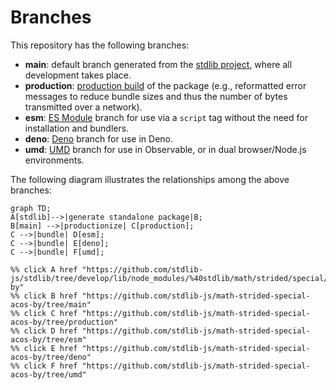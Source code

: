 <!--

@license Apache-2.0

Copyright (c) 2022 The Stdlib Authors.

Licensed under the Apache License, Version 2.0 (the "License");
you may not use this file except in compliance with the License.
You may obtain a copy of the License at

    http://www.apache.org/licenses/LICENSE-2.0

Unless required by applicable law or agreed to in writing, software
distributed under the License is distributed on an "AS IS" BASIS,
WITHOUT WARRANTIES OR CONDITIONS OF ANY KIND, either express or implied.
See the License for the specific language governing permissions and
limitations under the License.

-->

# Branches

This repository has the following branches:

-   **main**: default branch generated from the [stdlib project][stdlib-url], where all development takes place.
-   **production**: [production build][production-url] of the package (e.g., reformatted error messages to reduce bundle sizes and thus the number of bytes transmitted over a network).
-   **esm**: [ES Module][esm-url] branch for use via a `script` tag without the need for installation and bundlers.
-   **deno**: [Deno][deno-url] branch for use in Deno.
-   **umd**: [UMD][umd-url] branch for use in Observable, or in dual browser/Node.js environments.

The following diagram illustrates the relationships among the above branches:

```mermaid
graph TD;
A[stdlib]-->|generate standalone package|B;
B[main] -->|productionize| C[production];
C -->|bundle| D[esm];
C -->|bundle| E[deno];
C -->|bundle| F[umd];

%% click A href "https://github.com/stdlib-js/stdlib/tree/develop/lib/node_modules/%40stdlib/math/strided/special/acos-by"
%% click B href "https://github.com/stdlib-js/math-strided-special-acos-by/tree/main"
%% click C href "https://github.com/stdlib-js/math-strided-special-acos-by/tree/production"
%% click D href "https://github.com/stdlib-js/math-strided-special-acos-by/tree/esm"
%% click E href "https://github.com/stdlib-js/math-strided-special-acos-by/tree/deno"
%% click F href "https://github.com/stdlib-js/math-strided-special-acos-by/tree/umd"
```

[stdlib-url]: https://github.com/stdlib-js/stdlib/tree/develop/lib/node_modules/%40stdlib/math/strided/special/acos-by
[production-url]: https://github.com/stdlib-js/math-strided-special-acos-by/tree/production
[deno-url]: https://github.com/stdlib-js/math-strided-special-acos-by/tree/deno
[umd-url]: https://github.com/stdlib-js/math-strided-special-acos-by/tree/umd
[esm-url]: https://github.com/stdlib-js/math-strided-special-acos-by/tree/esm
